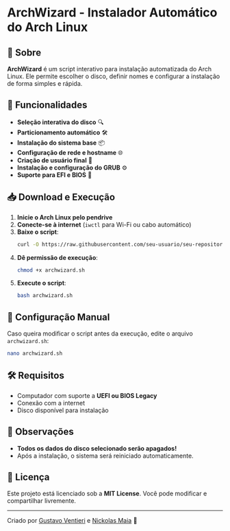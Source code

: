 # ArchWizard - Instalador Automático do Arch Linux

## 📜 Sobre

**ArchWizard** é um script interativo para instalação automatizada do Arch Linux. Ele permite escolher o disco, definir nomes e configurar a instalação de forma simples e rápida.

## 🚀 Funcionalidades

- **Seleção interativa do disco** 🔍
- **Particionamento automático** 🛠️
- **Instalação do sistema base** 📦
- **Configuração de rede e hostname** 🌐
- **Criação de usuário final** 👤
- **Instalação e configuração do GRUB** ⚙️
- **Suporte para EFI e BIOS** 💾

## 📥 Download e Execução

1. **Inicie o Arch Linux pelo pendrive**
2. **Conecte-se à internet** (`iwctl` para Wi-Fi ou cabo automático)
3. **Baixe o script**:
   ```bash
   curl -O https://raw.githubusercontent.com/seu-usuario/seu-repositorio/main/archwizard.sh
   ```
4. **Dê permissão de execução**:
   ```bash
   chmod +x archwizard.sh
   ```
5. **Execute o script**:
   ```bash
   bash archwizard.sh
   ```

## 🔧 Configuração Manual

Caso queira modificar o script antes da execução, edite o arquivo `archwizard.sh`:

```bash
nano archwizard.sh
```

## 🛠️ Requisitos

- Computador com suporte a **UEFI ou BIOS Legacy**
- Conexão com a internet
- Disco disponível para instalação

## 📌 Observações

- **Todos os dados do disco selecionado serão apagados!**
- Após a instalação, o sistema será reiniciado automaticamente.

## 📜 Licença

Este projeto está licenciado sob a **MIT License**. Você pode modificar e compartilhar livremente.

---

Criado por [Gustavo Ventieri](https://github.com/gustavoventieri) e [Nickolas Maia](https://github.com/nickolss) 🚀

